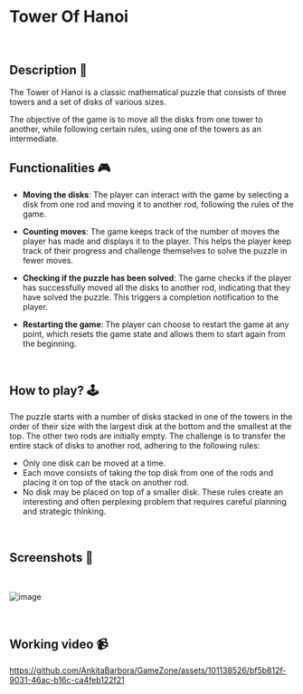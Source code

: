 # **Tower Of Hanoi** 


<br>

## **Description 📃**
The Tower of Hanoi is a classic mathematical puzzle that consists of three towers and a set of disks of various sizes. 

The objective of the game is to move all the disks from one tower to another, while following certain rules, using one of the towers as an intermediate.


## **Functionalities 🎮**
- **Moving the disks**: The player can interact with the game by selecting a disk from one rod and moving it to another rod, following the rules of the game.

- **Counting moves**: The game keeps track of the number of moves the player has made and displays it to the player. This helps the player keep track of their progress and challenge themselves to solve the puzzle in fewer moves.

- **Checking if the puzzle has been solved**: The game checks if the player has successfully moved all the disks to another rod, indicating that they have solved the puzzle. This triggers a completion notification to the player.

- **Restarting the game**: The player can choose to restart the game at any point, which resets the game state and allows them to start again from the beginning.
<br>

## **How to play? 🕹️**
The puzzle starts with a number of disks stacked in one of the towers in the order of their size with the largest disk at the bottom and the smallest at the top. The other two rods are initially empty. The challenge is to transfer the entire stack of disks to another rod, adhering to the following rules:

- Only one disk can be moved at a time.
- Each move consists of taking the top disk from one of the rods and placing it on top of the stack on another rod.
- No disk may be placed on top of a smaller disk.
These rules create an interesting and often perplexing problem that requires careful planning and strategic thinking.  
<br>

## **Screenshots 📸**

<br>

![image](https://github.com/AnkitaBarbora/GameZone/assets/101138526/9825878b-96c2-4e65-a648-5fe7c5ef6312") 

<br>

## **Working video 📹**


https://github.com/AnkitaBarbora/GameZone/assets/101138526/bf5b812f-9031-46ac-b16c-ca4feb122f21

